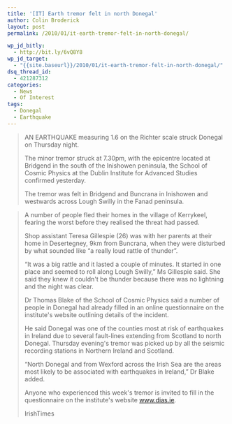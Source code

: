 ```yaml
---
title: '[IT] Earth tremor felt in north Donegal'
author: Colin Broderick
layout: post
permalink: /2010/01/it-earth-tremor-felt-in-north-donegal/

wp_jd_bitly:
  - http://bit.ly/6vQ8Y8
wp_jd_target:
  - "{{site.baseurl}}/2010/01/it-earth-tremor-felt-in-north-donegal/"
dsq_thread_id:
  - 421287312
categories:
  - News
  - Of Interest
tags:
  - Donegal
  - Earthquake
---
```

> AN EARTHQUAKE measuring 1.6 on the Richter scale struck Donegal on Thursday night.
> 
> The minor tremor struck at 7.30pm, with the epicentre located at Bridgend in the south of the Inishowen peninsula, the School of Cosmic Physics at the Dublin Institute for Advanced Studies confirmed yesterday.
> 
> The tremor was felt in Bridgend and Buncrana in Inishowen and westwards across Lough Swilly in the Fanad peninsula. 

<!--more-->

> A number of people fled their homes in the village of Kerrykeel, fearing the worst before they realised the threat had passed.
> 
> Shop assistant Teresa Gillespie (26) was with her parents at their home in Desertegney, 9km from Buncrana, when they were disturbed by what sounded like “a really loud rattle of thunder”.
> 
> “It was a big rattle and it lasted a couple of minutes. It started in one place and seemed to roll along Lough Swilly,” Ms Gillespie said. She said they knew it couldn't be thunder because there was no lightning and the night was clear.
> 
> Dr Thomas Blake of the School of Cosmic Physics said a number of people in Donegal had already filled in an online questionnaire on the institute's website outlining details of the incident.
> 
> He said Donegal was one of the counties most at risk of earthquakes in Ireland due to several fault-lines extending from Scotland to north Donegal. Thursday evening's tremor was picked up by all the seismic recording stations in Northern Ireland and Scotland.
> 
> “North Donegal and from Wexford across the Irish Sea are the areas most likely to be associated with earthquakes in Ireland,” Dr Blake added.
> 
> Anyone who experienced this week's tremor is invited to fill in the questionnaire on the institute's website www.dias.ie.
> 
> IrishTimes

